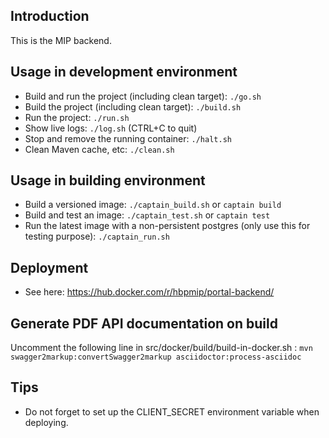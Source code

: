 ## Introduction

This is the MIP backend.

## Usage in development environment

* Build and run the project (including clean target): `./go.sh`
* Build the project (including clean target): `./build.sh`
* Run the project: `./run.sh`
* Show live logs: `./log.sh` (CTRL+C to quit)
* Stop and remove the running container: `./halt.sh`
* Clean Maven cache, etc: `./clean.sh`

## Usage in building environment

* Build a versioned image: `./captain_build.sh` or `captain build`
* Build and test an image: `./captain_test.sh` or `captain test`
* Run the latest image with a non-persistent postgres (only use this for testing purpose): `./captain_run.sh`

## Deployment

* See here: https://hub.docker.com/r/hbpmip/portal-backend/

## Generate PDF API documentation on build

Uncomment the following line in src/docker/build/build-in-docker.sh :
`mvn swagger2markup:convertSwagger2markup asciidoctor:process-asciidoc`

## Tips

* Do not forget to set up the CLIENT_SECRET environment variable when deploying.
